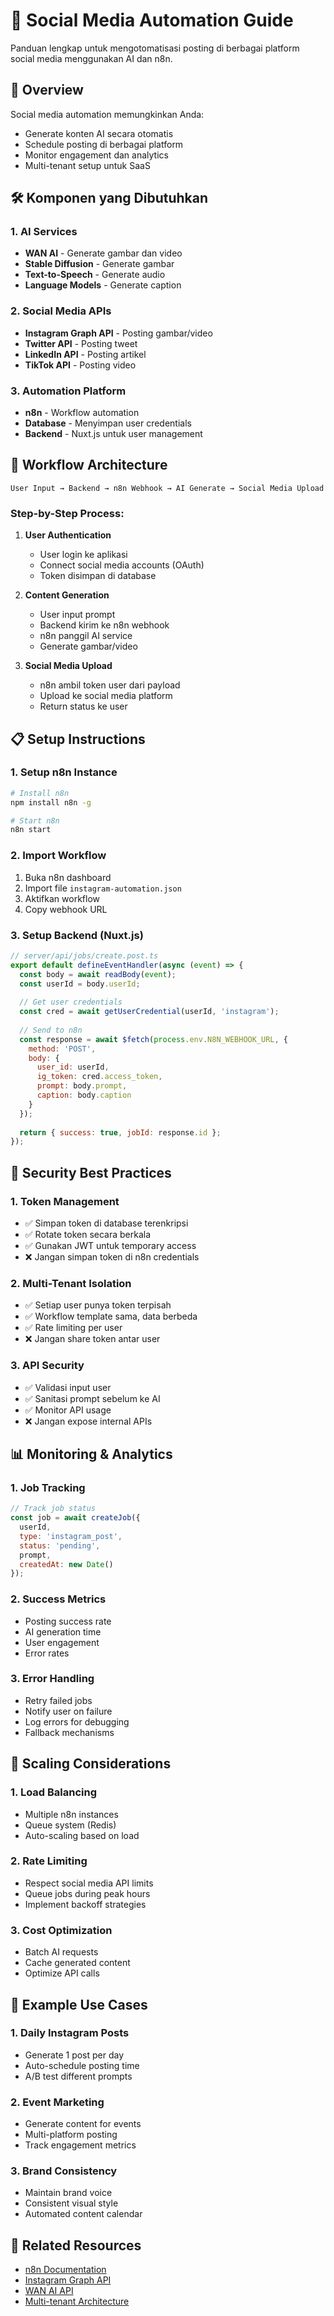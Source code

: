 # 📱 Social Media Automation Guide

Panduan lengkap untuk mengotomatisasi posting di berbagai platform social media menggunakan AI dan n8n.

## 🎯 Overview

Social media automation memungkinkan Anda:
- Generate konten AI secara otomatis
- Schedule posting di berbagai platform
- Monitor engagement dan analytics
- Multi-tenant setup untuk SaaS

## 🛠️ Komponen yang Dibutuhkan

### 1. AI Services
- **WAN AI** - Generate gambar dan video
- **Stable Diffusion** - Generate gambar
- **Text-to-Speech** - Generate audio
- **Language Models** - Generate caption

### 2. Social Media APIs
- **Instagram Graph API** - Posting gambar/video
- **Twitter API** - Posting tweet
- **LinkedIn API** - Posting artikel
- **TikTok API** - Posting video

### 3. Automation Platform
- **n8n** - Workflow automation
- **Database** - Menyimpan user credentials
- **Backend** - Nuxt.js untuk user management

## 🔄 Workflow Architecture

```
User Input → Backend → n8n Webhook → AI Generate → Social Media Upload
```

### Step-by-Step Process:

1. **User Authentication**
   - User login ke aplikasi
   - Connect social media accounts (OAuth)
   - Token disimpan di database

2. **Content Generation**
   - User input prompt
   - Backend kirim ke n8n webhook
   - n8n panggil AI service
   - Generate gambar/video

3. **Social Media Upload**
   - n8n ambil token user dari payload
   - Upload ke social media platform
   - Return status ke user

## 📋 Setup Instructions

### 1. Setup n8n Instance

```bash
# Install n8n
npm install n8n -g

# Start n8n
n8n start
```

### 2. Import Workflow

1. Buka n8n dashboard
2. Import file `instagram-automation.json`
3. Aktifkan workflow
4. Copy webhook URL

### 3. Setup Backend (Nuxt.js)

```javascript
// server/api/jobs/create.post.ts
export default defineEventHandler(async (event) => {
  const body = await readBody(event);
  const userId = body.userId;
  
  // Get user credentials
  const cred = await getUserCredential(userId, 'instagram');
  
  // Send to n8n
  const response = await $fetch(process.env.N8N_WEBHOOK_URL, {
    method: 'POST',
    body: {
      user_id: userId,
      ig_token: cred.access_token,
      prompt: body.prompt,
      caption: body.caption
    }
  });
  
  return { success: true, jobId: response.id };
});
```

## 🔐 Security Best Practices

### 1. Token Management
- ✅ Simpan token di database terenkripsi
- ✅ Rotate token secara berkala
- ✅ Gunakan JWT untuk temporary access
- ❌ Jangan simpan token di n8n credentials

### 2. Multi-Tenant Isolation
- ✅ Setiap user punya token terpisah
- ✅ Workflow template sama, data berbeda
- ✅ Rate limiting per user
- ❌ Jangan share token antar user

### 3. API Security
- ✅ Validasi input user
- ✅ Sanitasi prompt sebelum ke AI
- ✅ Monitor API usage
- ❌ Jangan expose internal APIs

## 📊 Monitoring & Analytics

### 1. Job Tracking
```javascript
// Track job status
const job = await createJob({
  userId,
  type: 'instagram_post',
  status: 'pending',
  prompt,
  createdAt: new Date()
});
```

### 2. Success Metrics
- Posting success rate
- AI generation time
- User engagement
- Error rates

### 3. Error Handling
- Retry failed jobs
- Notify user on failure
- Log errors for debugging
- Fallback mechanisms

## 🚀 Scaling Considerations

### 1. Load Balancing
- Multiple n8n instances
- Queue system (Redis)
- Auto-scaling based on load

### 2. Rate Limiting
- Respect social media API limits
- Queue jobs during peak hours
- Implement backoff strategies

### 3. Cost Optimization
- Batch AI requests
- Cache generated content
- Optimize API calls

## 📝 Example Use Cases

### 1. Daily Instagram Posts
- Generate 1 post per day
- Auto-schedule posting time
- A/B test different prompts

### 2. Event Marketing
- Generate content for events
- Multi-platform posting
- Track engagement metrics

### 3. Brand Consistency
- Maintain brand voice
- Consistent visual style
- Automated content calendar

## 🔗 Related Resources

- [n8n Documentation](https://docs.n8n.io/)
- [Instagram Graph API](https://developers.facebook.com/docs/instagram-api/)
- [WAN AI API](https://docs.wan.ai/)
- [Multi-tenant Architecture](https://docs.n8n.io/hosting/installation/multi-tenant/)
